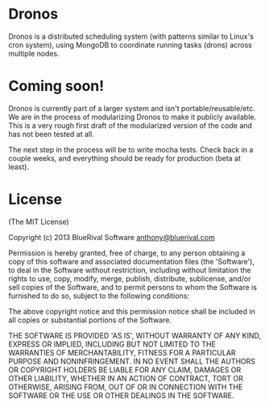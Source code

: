 Dronos
======

Dronos is a distributed scheduling system (with patterns similar to Linux's cron
system), using MongoDB to coordinate running tasks (drons) across multiple
nodes.


Coming soon!
======

Dronos is currently part of a larger system and isn't portable/reusable/etc. We
are in the process of modularizing Dronos to make it publicly available. This is
a very rough first draft of the modularized version of the code and has not been
tested at all.

The next step in the process will be to write mocha tests. Check back in a
couple weeks, and everything should be ready for production (beta at least).


License
========

(The MIT License)

Copyright (c) 2013 BlueRival Software <anthony@bluerival.com>

Permission is hereby granted, free of charge, to any person obtaining a copy of
this software and associated documentation files (the 'Software'), to deal in
the Software without restriction, including without limitation the rights to
use, copy, modify, merge, publish, distribute, sublicense, and/or sell copies of
the Software, and to permit persons to whom the Software is furnished to do so,
subject to the following conditions:

The above copyright notice and this permission notice shall be included in all
copies or substantial portions of the Software.

THE SOFTWARE IS PROVIDED 'AS IS', WITHOUT WARRANTY OF ANY KIND, EXPRESS OR
IMPLIED, INCLUDING BUT NOT LIMITED TO THE WARRANTIES OF MERCHANTABILITY, FITNESS
FOR A PARTICULAR PURPOSE AND NONINFRINGEMENT. IN NO EVENT SHALL THE AUTHORS OR
COPYRIGHT HOLDERS BE LIABLE FOR ANY CLAIM, DAMAGES OR OTHER LIABILITY, WHETHER
IN AN ACTION OF CONTRACT, TORT OR OTHERWISE, ARISING FROM, OUT OF OR IN
CONNECTION WITH THE SOFTWARE OR THE USE OR OTHER DEALINGS IN THE SOFTWARE.
